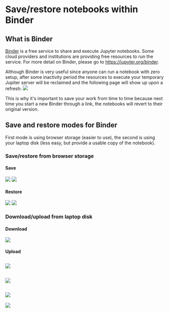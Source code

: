 # Save/restore notebooks within Binder 

## What is Binder

[Binder](https://mybinder.org/) is a free service to share and execute Jupyter notebooks. Some cloud providers and institutions are providing free resources to run the service. For more detail on Binder, please go to https://jupyter.org/binder. 

Although Binder is very useful since anyone can run a notebook with zero setup, after some inactivity period the resources to execute your temporary Jupiter server will be reclaimed and the following page will show up upon a refresh:
![](https://academichub.blob.core.windows.net/hub/binder/hub-binder-424.png)

This is why it's important to save your work from time to time because next time you start a new Binder through a link, the notebooks will revert to their original version. 

## Save and restore modes for Binder

First mode is using browser storage (easier to use), the second is using your laptop disk (less easy, but provide a usable copy of the notebook). 

### Save/restore from browser storage

#### Save

![](https://academichub.blob.core.windows.net/hub/binder/hub-binder-cloud-save-p1.png)
![](https://academichub.blob.core.windows.net/hub/binder/hub-binder-cloud-save-p2.png)

#### Restore

![](https://academichub.blob.core.windows.net/hub/binder/hub-binder-cloud-restore-p1.png)
![](https://academichub.blob.core.windows.net/hub/binder/hub-binder-cloud-restore-p2.png)

### Download/upload from laptop disk

#### Download

![](https://academichub.blob.core.windows.net/hub/binder/hub-binder-laptop-save-p1.png)

#### Upload 

![](https://academichub.blob.core.windows.net/hub/binder/hub-binder-laptop-restore-p1.png)
--
![](https://academichub.blob.core.windows.net/hub/binder/hub-binder-laptop-restore-p2.png)
--
![](https://academichub.blob.core.windows.net/hub/binder/hub-binder-laptop-restore-p3.png)
--
![](https://academichub.blob.core.windows.net/hub/binder/hub-binder-laptop-restore-p4.png)

